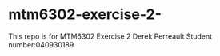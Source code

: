  # mtm6302-exercise-2-
This repo is for MTM6302 Exercise 2
Derek Perreault 
Student number:040930189
